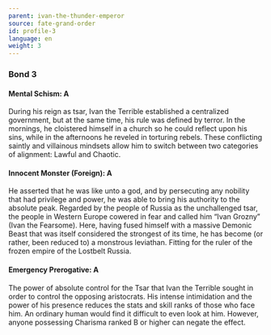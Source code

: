 ```yaml
---
parent: ivan-the-thunder-emperor
source: fate-grand-order
id: profile-3
language: en
weight: 3
---
```


### Bond 3

#### Mental Schism: A

During his reign as tsar, Ivan the Terrible established a centralized government, but at the same time, his rule was defined by terror.
In the mornings, he cloistered himself in a church so he could reflect upon his sins, while in the afternoons he reveled in torturing rebels. These conflicting saintly and villainous mindsets allow him to switch between two categories of alignment: Lawful and Chaotic.

#### Innocent Monster (Foreign): A

He asserted that he was like unto a god, and by persecuting any nobility that had privilege and power, he was able to bring his authority to the absolute peak. Regarded by the people of Russia as the unchallenged tsar, the people in Western Europe cowered in fear and called him “Ivan Grozny” (Ivan the Fearsome).
Here, having fused himself with a massive Demonic Beast that was itself considered the strongest of its time, he has become (or rather, been reduced to) a monstrous leviathan. Fitting for the ruler of the frozen empire of the Lostbelt Russia.

#### Emergency Prerogative: A

The power of absolute control for the Tsar that Ivan the Terrible sought in order to control the opposing aristocrats. His intense intimidation and the power of his presence reduces the stats and skill ranks of those who face him. An ordinary human would find it difficult to even look at him. However, anyone possessing Charisma ranked B or higher can negate the effect.
